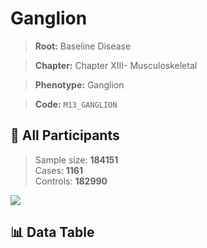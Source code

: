 # Ganglion

> **Root:** Baseline Disease  

> **Chapter:** Chapter XIII- Musculoskeletal  

> **Phenotype:** Ganglion  

> **Code:** `M13_GANGLION`

## 🧪 All Participants  
> Sample size: **184151**  
> Cases: **1161**  
> Controls: **182990**
<img src="/Sensitive/Figures/ALL/Incidence/M13_GANGLION.png"/>

## 📊 Data Table
<CsvTableMRF src="/Sensitive/Data/ALL/Incidence/COX_M13_GANGLION.csv"/>


